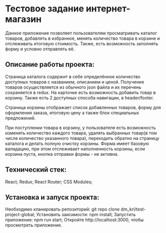 # Тестовое задание интернет-магазин
Данное приложение позволяет пользователям просматривать каталог товаров, добавлять в избранное, менять количество товара в корзине и отслеживать итоговую стоимость. Также, есть возможность заполнять форму и условно отправлять её.

## Описание работы проекта:
Страница каталога содержит в себе определённое количество доступных товаров с названием, описанием и ценой. Получение товаров осуществляется из обычного json файла и их перечень сохраняется в redux. На карточке есть возможность добавить товар в корзину. Также есть 2 доступных способа навигации, в header/footer. 

Страница корзины отображает список добавленных товаров, форму для оформления заказа, итоговую цену а также блок специальных предложений.

При поступлении товара в корзину, у пользователя есть возможность изменять количество каждого товара, удалять выбранных товар(в том числе количество указанного товара), переходить обратно на страницу каталога и делать полную очистку корзины.
Форма имеет базовую валидацию, при этом отслеживает наполненность корзины, если корзина пуста, кнопка отправки формы - не активна.

## Технический стек:
React;
Redux;
React Router;
CSS Modules;

## Установка и запуск проекта:
Необходимо кланировать репозиторий: git repo clone dm_krl/test-project-global;
Установить заисимости: npm install;
Запустить приложение: npm run start;
Откройте http://localhost:3000, чтобы просмотреть приложение.


